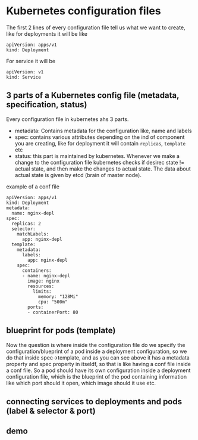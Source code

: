 # Kubernetes configuration files

The first 2 lines of every configuration file tell us what we want to create, like for deployments it will be like
```
apiVersion: apps/v1
kind: Deployment
```
For service it will be 
```
apiVersion: v1
kind: Service
```

##  3 parts of a Kubernetes config file (metadata, specification, status)
Every configuration file in kubernetes ahs 3 parts.
* metadata: Contains metadata for the configuration like, name and labels
* spec: contains various attributes depending on the ind of component you are creating, like for deployment it will contain `replicas`, `template` etc
* status: this part is maintained by kubernetes. Whenever we make a change to the configuration file kubernetes checks if desirec state != actual state, and then make the changes to actual state. The data about actual state is given by etcd (brain of master node). 

example of a conf file
```
apiVersion: apps/v1
kind: Deployment
metadata:
  name: nginx-depl
spec:
  replicas: 2
  selector: 
    matchLabels:
      app: nginx-depl
  template:
    metadata:
      labels:
        app: nginx-depl
    spec:
      containers:
      - name: nginx-depl
        image: nginx
        resources:
          limits:
            memory: "128Mi"
            cpu: "500m"
        ports:
        - containerPort: 80

```


##  blueprint for pods (template)
Now the question is where inside the configuration file do we specify the configuration/blueprint of a pod inside a deployment configuration, so we do that inside spec->template, and as you can see above it has a metadata property and spec property in itseldf, so that is like having a conf file inside a conf file. So a pod should have its own configuration inside a deployment configuration file, which is the blueprint of the pod containing information like which port should it open, which image should it use etc.

##  connecting services to deployments and pods (label & selector & port)

##  demo